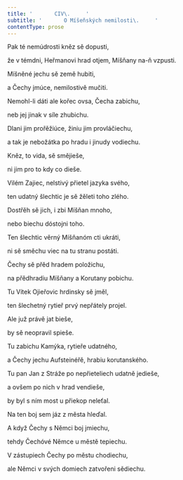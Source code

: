 ```yaml
---
title: '       CIV\.     '
subtitle: '       O Míšeňských nemilosti\.     '
contentType: prose
---
```


Pak té nemúdrosti kněz sě dopusti,

že v témdni, Heřmanovi hrad otjem, Míšňany na-ň vzpusti.

Míšněné jechu sě země hubiti,

a Čechy jmúce, nemilostivě mučiti.

Nemohl-li dáti ale kořec ovsa, Čecha zabichu,

neb jej jinak v síle zhubichu.

Dlani jim prořěžiúce, žiniu jim provláčiechu,

a tak je nebožátka po hradu i jinudy vodiechu.

Kněz, to vida, sě smějieše,

ni jim pro to kdy co dieše.

Vilém Zajiec, nelstivý přietel jazyka svého,

ten udatný šlechtic je sě žěleti toho zlého.

Dostřěh sě jich, i zbi Míšňan mnoho,

nebo biechu dóstojni toho.

Ten šlechtic věrný Míšňanóm cti ukráti,

ni sě směchu viec na tu stranu postáti.

Čechy sě přěd hradem položichu,

na přědhradiu Míšňany a Korutany pobichu.

Tu Vítek Ojieřovic hrdinsky sě jměl,

ten šlechetný rytieř prvý nepřátely projel.

Ale juž právě jat bieše,

by sě neopravil spieše.

Tu zabichu Kamýka, rytieře udatného,

a Čechy jechu Aufsteinéřě, hrabiu korutanského.

Tu pan Jan z Stráže po nepřieteliech udatně jedieše,

a ovšem po nich v hrad vendieše,

by byl s ním most u přiekop neleťal.

Na ten boj sem jáz z města hleďal.

A když Čechy s Němci boj jmiechu,

tehdy Čechóvé Němce u městě tepiechu.

V zástupiech Čechy po městu chodiechu,

ale Němci v svých domiech zatvořeni sědiechu.
